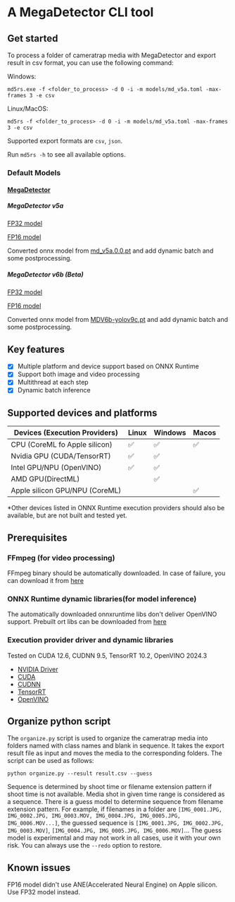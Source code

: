 # A MegaDetector CLI tool

## Get started

To process a folder of cameratrap media with MegaDetector and export result in csv format, you can use the following command:

Windows:

`md5rs.exe -f <folder_to_process> -d 0 -i -m models/md_v5a.toml -max-frames 3 -e csv`

Linux/MacOS:

`md5rs -f <folder_to_process> -d 0 -i -m models/md_v5a.toml -max-frames 3 -e csv`

Supported export formats are `csv`, `json`.

Run `md5rs -h` to see all available options.

### Default Models

#### [MegaDetector](https://github.com/microsoft/CameraTraps/blob/main/megadetector.md)

##### MegaDetector v5a

[FP32 model](https://huggingface.co/Simulacraliasing/Megadetector/resolve/main/md_v5a_d_pp.onnx?download=true)

[FP16 model](https://huggingface.co/Simulacraliasing/Megadetector/resolve/main/md_v5a_d_pp.onnx?download=true)

Converted onnx model from [md_v5a.0.0.pt](https://github.com/microsoft/CameraTraps/releases/download/v5.0/md_v5a.0.0.pt) and add dynamic batch and some postprocessing.

##### MegaDetector v6b (Beta)

[FP32 model]("https://huggingface.co/Simulacraliasing/Megadetector/resolve/main/md_v6b_d_pp.onnx?download=true")

[FP16 model]("https://huggingface.co/Simulacraliasing/Megadetector/resolve/main/md_v6b_d_pp_fp16.onnx?download=true")

Converted onnx model from [MDV6b-yolov9c.pt](https://zenodo.org/records/11192829/files/MDV6b-yolov9c.pt?download=1) and add dynamic batch and some postprocessing.

## Key features

- [x] Multiple platform and device support based on ONNX Runtime
- [x] Support both image and video processing
- [x] Multithread at each step
- [x] Dynamic batch inference

## Supported devices and platforms

| Devices (Execution Providers)  | Linux | Windows | Macos |
| ------------------------------ | ----- | ------- | ----- |
| CPU (CoreML fo Apple silicon)  | ✅     | ✅       | ✅     |
| Nvidia GPU (CUDA/TensorRT)     | ✅     | ✅       |       |
| Intel GPU/NPU (OpenVINO)       | ✅     | ✅       |       |
| AMD GPU(DirectML)              |       | ✅       |       |
| Apple silicon GPU/NPU (CoreML) |       |         | ✅     |

*Other devices listed in ONNX Runtime execution providers should also be available, but are not built and tested yet.

## Prerequisites

### FFmpeg (for video processing)

FFmpeg binary should be automatically downloaded. In case of failure, you can download it from [here](https://ffmpeg.org/download.html)

### ONNX Runtime dynamic libraries(for model inference)

The automatically downloaded onnxruntime libs don't deliver OpenVINO support. Prebuilt ort libs can be downloaded from [here](https://github.com/simulacraliasing/md5rs/releases/tag/ort-prebuilt)

### Execution provider driver and dynamic libraries

Tested on CUDA 12.6, CUDNN 9.5, TensorRT 10.2, OpenVINO 2024.3

- [NVIDIA Driver](https://www.nvidia.com/en-us/drivers/)
- [CUDA](https://developer.nvidia.com/cuda-downloads)
- [CUDNN](https://developer.nvidia.com/cudnn)
- [TensorRT](https://developer.nvidia.com/tensorrt)
- [OpenVINO](https://storage.openvinotoolkit.org/repositories/openvino/packages/)

## Organize python script

The `organize.py` script is used to organize the cameratrap media into folders named with class names and blank in sequence. It takes the export result file as input and moves the media to the corresponding folders. The script can be used as follows:

`python organize.py --result result.csv --guess`

Sequence is determined by shoot time or filename extension pattern if shoot time is not available. Media shot in given time range is considered as a sequence. There is a guess model to determine sequence from filename extension pattern. For example, if filenames in a folder are `[IMG_0001.JPG, IMG_0002.JPG, IMG_0003.MOV, IMG_0004.JPG, IMG_0005.JPG, IMG_0006.MOV...]`, the guessed sequence is `[IMG_0001.JPG, IMG_0002.JPG, IMG_0003.MOV]`, `[IMG_0004.JPG, IMG_0005.JPG, IMG_0006.MOV]`... The guess model is experimental and may not work in all cases, use it with your own risk. You can always use the `--redo` option to restore.

## Known issues

FP16 model didn't use ANE(Accelerated Neural Engine) on Apple silicon. Use FP32 model instead.
